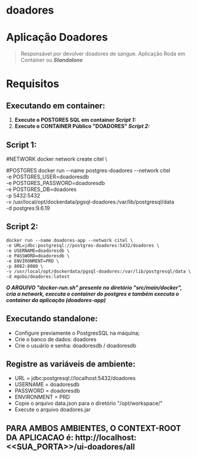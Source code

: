 # doadores

# Aplicação Doadores
> Responsável por devolver doadores de sangue.
Aplicação Roda em Container ou **_Standalone_**

# Requisitos
## Executando em container:

<ol>
<li><b>Execute o POSTGRES SQL em container <i>Script 1:</i></b></li>
<li><b>Execute o CONTAINER Público "DOADORES" <i>Script 2:</i></b></li>
</ol>

## Script 1:
#NETWORK
docker network create citel \

#POSTGRES
docker run --name postgres-doadores --network citel \
-e POSTGRES_USER=doadoresdb \
-e POSTGRES_PASSWORD=doadoresdb \
-e POSTGRES_DB=doadores \
-p 5432:5432 \
-v /usr/local/opt/dockerdata/pgsql-doadores:/var/lib/postgresql/data \
-d postgres:9.6.19

## Script 2:
    docker run --name doadores-app --network citel \
    -e URL=jdbc:postgresql://postgres-doadores:5432/doadores \
    -e USERNAME=doadoresdb \
    -e PASSWORD=doadoresdb \
    -e ENVIRONMENT=PRD \
    -p 8082:8080 \
    -v /usr/local/opt/dockerdata/pgsql-doadores:/var/lib/postgresql/data \
    -d mgobo/doadores:latest

**_O ARQUIVO "docker-run.sh" presente no diretório "src/main/docker", cria a network, executa o container do postgres e também executa o container da aplicação (doadores-app)_**

## Executando standalone:

<ul>
    <li>Configure previamente o PostgresSQL na máquina;</li>
    <li>Crie o banco de dados: doadores</li>
    <li>Crie o usuário e senha: doadoresdb / doadoresdb</li>
</ul>

## Registre as variáveis de ambiente:

<ul>
    <li>URL         = jdbc:postgresql://localhost:5432/doadores</li>
    <li>USERNAME    = doadoresdb</li>
    <li>PASSWORD    = doadoresdb</li>
    <li>ENVIRONMENT = PRD</li>
    <li>Copie o arquivo data.json para o diretório "/opt/workspace/"</li>
    <li>Execute o arquivo doadores.jar</li>
</ul>

## PARA AMBOS AMBIENTES, O CONTEXT-ROOT DA APLICACAO é: http://localhost:<<SUA_PORTA>>/ui-doadores/all
